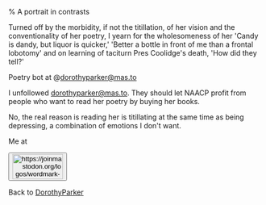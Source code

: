% A portrait in contrasts

Turned off by the morbidity, if not the titillation, of her vision and the conventionality of her poetry, I yearn for the wholesomeness of her 'Candy is dandy, but liquor is quicker,' 'Better a bottle in front of me than a frontal lobotomy' and on learning of taciturn Pres Coolidge's death, 'How did they tell?'

Poetry bot at @dorothyparker@mas.to

I unfollowed dorothyparker@mas.to. They should let NAACP profit from people
who want to read her poetry by buying her books.

No, the real reason is reading her is titillating at the same time as being depressing, a combination of emotions I don't want.

Me at
<form action='https://mastodon.sdf.org/@drbean'>
<button type='submit' class='btn'>
<img src='./mastodon.svg'
alt='https://joinmastodon.org/logos/wordmark-black-text.svg'
style='width:100px;height:50px'/>
</button></form>

Back to [DorothyParker](DorothyParker.html)
